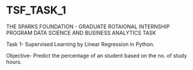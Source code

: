 # TSF_TASK_1
THE SPARKS FOUNDATION - GRADUATE ROTAIONAL INTERNSHIP PROGRAM
DATA SCIENCE AND BUSINESS ANALYTICS TASK

Task 1- Supervised Learning by Linear Regression in Python.

Objective- Predict the percentage of an student based on the no. of study hours.
